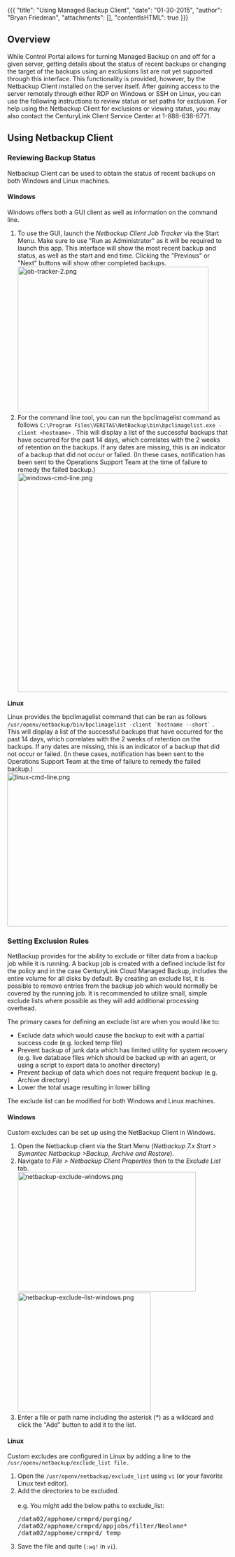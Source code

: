 {{{
  "title": "Using Managed Backup Client",
  "date": "01-30-2015",
  "author": "Bryan Friedman",
  "attachments": [],
  "contentIsHTML": true
}}}

<h2>Overview</h2>
<p>While Control Portal allows for turning Managed Backup on and off for a given server, getting details about the status of recent backups or changing the target of the backups using an exclusions list are not yet supported through this interface. This functionality is provided, however, by the Netbackup Client installed on the server itself. After gaining access to the server remotely through either RDP on Windows or SSH on Linux, you can use the following instructions to review status or set paths for exclusion. For help using the Netbackup Client for exclusions or viewing status, you may also contact the CenturyLink Client Service Center at 1-888-638-6771.</p>
<h2>Using Netbackup Client</h2>
<h3>Reviewing Backup Status</h3>
<p>Netbackup Client can be used to obtain the status of recent backups on both Windows and Linux machines.</p>
<h4><strong>Windows</strong></h4>
<p>Windows offers both a GUI client as well as information on the command line.</p>
<ol>
<li>To use the GUI, launch the <em>Netbackup Client Job Tracker</em> via the Start Menu. Make sure to use "Run as Administrator" as it will be required to launch this app. This interface will show the most recent backup and status, as well as the start and end time. Clicking the "Previous" or "Next" buttons will show other completed backups.<br /><img src="https://t3n.zendesk.com/attachments/token/1WEtQoIoZTFnzOiElbyNppMCO/?name=job-tracker-2.png" alt="job-tracker-2.png" width="436" height="333" /><br /></li>
<li>For the command line tool, you can run the bpclimagelist command as follows <code>C:\Program Files\VERITAS\NetBackup\bin\bpclimagelist.exe -client &lthostname&gt</code> . This will display a list of the successful backups that have occurred for the past 14 days, which correlates with the 2 weeks of retention on the backups. If any dates are missing, this is an indicator of a backup that did not occur or failed. (In these cases, notification has been sent to the Operations Support Team at the time of failure to remedy the failed backup.)<br /><img src="https://t3n.zendesk.com/attachments/token/Z7Ij7nhSki6gamgajWTTi5Pb6/?name=windows-cmd-line.png" alt="windows-cmd-line.png" width="619" height="500" /></li>
</ol>
<p><strong>Linux</strong></p>
<p>Linux provides the bpclimagelist command that can be ran as follows <code>/usr/openv/netbackup/bin/bpclimagelist -client `hostname --short`</code>&nbsp;. This will display&nbsp;a list of the successful backups that have occurred for the past 14 days, which correlates with the 2 weeks of retention on the backups. If any dates are missing, this is an indicator of a backup that did not occur or failed. (In these cases, notification has been sent to the Operations Support Team at the time of failure to remedy the failed backup.)<br /><img src="https://t3n.zendesk.com/attachments/token/n70hTP5bAs32Eg2jaAKs20sss/?name=linux-cmd-line.png" alt="linux-cmd-line.png" width="644" height="352" /></p>
<h3>Setting Exclusion Rules</h3>
<p>NetBackup provides for the ability to exclude or filter data from a backup job while it is running. A backup job is created with a defined include list for the policy and in the case CenturyLink Cloud Managed Backup, includes the entire volume for all disks by default. By creating an exclude list, it is possible to remove entries from the backup job which would normally be covered by the running job.&nbsp;It is recommended to utilize small, simple exclude lists where possible as they will add additional processing overhead.</p>
<p>The primary cases for defining an exclude list are when you would like to:</p>
<ul>
<li>Exclude data which would cause the backup to exit with a partial success code (e.g. locked temp file)</li>
<li>Prevent backup of junk data which has limited utility for system recovery (e.g. live database files which should be backed up with an agent, or using a script to export data to another directory)</li>
<li>Prevent backup of data which does not require frequent backup (e.g. Archive directory)</li>
<li>Lower the total usage resulting in lower billing</li>
</ul>
<p>The exclude list can be modified for both Windows and Linux machines.</p>
<h4>Windows</h4>
<div>Custom excludes can be set up using the NetBackup Client in Windows.</div>
<ol>
<li>Open the Netbackup client&nbsp;via the Start Menu (<em>Netbackup 7.x Start &gt; Symantec Netbackup &gt;Backup, Archive and Restore</em>).</li>
<li>Navigate to <em>File &gt; Netbackup Client Properties&nbsp;</em>then to the&nbsp;<em>Exclude List</em> tab.&nbsp;<br /><img src="https://t3n.zendesk.com/attachments/token/3qSqcuGdr7T7f6SEgAQ34NX8M/?name=netbackup-exclude-windows.png" alt="netbackup-exclude-windows.png" width="407" height="273" /><img src="https://t3n.zendesk.com/attachments/token/UVHfLzuQY4ilGNMkDKnLCi97G/?name=netbackup-exclude-list-windows.png" alt="netbackup-exclude-list-windows.png" width="304" height="273" /><br /></li>
<li>Enter a file or path name including the asterisk (*) as a wildcard and click the "Add" button to add it to the list.</li>
</ol>
<h4>Linux</h4>
<p>Custom excludes are configured in Linux by adding a line to the <code>/usr/openv/netbackup/exclude_list file.</code></p>
<ol>
<li>Open the <code>/usr/openv/netbackup/exclude_list</code> using <code>vi</code> (or your favorite Linux text editor).</li>
<li>Add the directories to be excluded.<br /><br />e.g. You might add the below paths to exclude_list:<br />
<pre>/data02/apphome/crmprd/purging/<br />/data02/apphome/crmprd/appjobs/filter/Neolane*<br />/data02/apphome/crmprd/ temp</pre>
</li>
<li>Save the file and quite (<code>:wq!</code> in <code>vi</code>).</li>
</ol>
